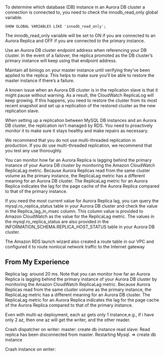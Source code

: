 To determine which database (DB) instance in an Aurora DB cluster a connection is connected to, you need to check the innodb_read_only global variable.
```
SHOW GLOBAL VARIABLES LIKE 'innodb_read_only'; 
```
The innodb_read_only variable will be set to ON if you are connected to an Aurora Replica and OFF if you are connected to the primary instance.

Use an Aurora DB cluster endpoint address when referencing your DB cluster. In the event of a failover, the replica promoted as the DB cluster’s primary instance will keep using that endpoint address.

Maintain all binlogs on your master instance until verifying they’ve been applied to the replica. This helps to make sure you’ll be able to restore the master instance if there’s a failure.

A known issue when an Aurora DB cluster is in the replication slave is that it might pause without warning. As a result, the CloudWatch ReplicaLog will keep growing. If this happens, you need to restore the cluster from its most recent snapshot and set up a replication of the restored cluster as the new replication slave.

When setting up a replication between MySQL DB instances and an Aurora DB cluster, the replication isn’t managed by RDS. You need to proactively monitor it to make sure it stays healthy and make repairs as necessary.

We recommend that you do not use multi-threaded replication in production. If you do use multi-threaded replication, we recommend that you test any use thoroughly.

 You can monitor how far an Aurora Replica is lagging behind the primary instance of your Aurora DB cluster by monitoring the Amazon CloudWatch ReplicaLag metric. Because Aurora Replicas read from the same cluster volume as the primary instance, the ReplicaLag metric has a different meaning for an Aurora DB cluster. The ReplicaLag metric for an Aurora Replica indicates the lag for the page cache of the Aurora Replica compared to that of the primary instance.

If you need the most current value for Aurora Replica lag, you can query the mysql.ro_replica_status table in your Aurora DB cluster and check the value in the Replica_lag_in_msec column. This column value is provided to Amazon CloudWatch as the value for the ReplicaLag metric. The values in the mysql.ro_replica_status are also provided in the INFORMATION_SCHEMA.REPLICA_HOST_STATUS table in your Aurora DB cluster.

The Amazon RDS launch wizard also created a route table in our VPC and configured it to route nonlocal
network traffic to the Internet gateway

From My Experience
--------
Replica lag: around 20 ms. Note that you can monitor how far an Aurora Replica is lagging behind the primary instance of your Aurora DB cluster by monitoring the Amazon CloudWatch ReplicaLag metric. Because Aurora Replicas read from the same cluster volume as the primary instance, the ReplicaLag metric has a different meaning for an Aurora DB cluster. The ReplicaLag metric for an Aurora Replica indicates the lag for the page cache of the Aurora Replica compared to that of the primary instance.

Even with multi-az deployment, each az gets only 1 instance,e.g., if i have only 2 az, then one az will get the writer, and the other reader. 

Crash dispatcher on writer:
master: create db instance
read slave: Read replica has been disconnected from master. Restarting Mysql. => create db instance

Crash instance on writer:
